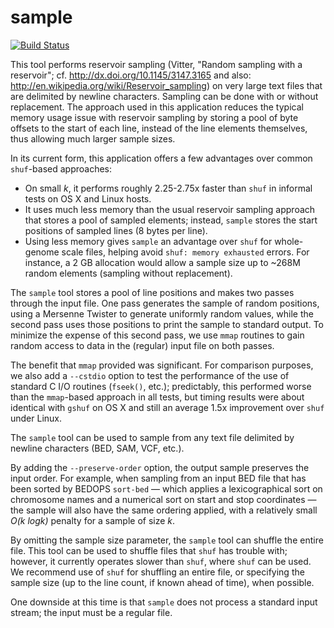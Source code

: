 sample
================

[![Build Status](https://travis-ci.org/alexpreynolds/sample.svg?branch=master)](https://travis-ci.org/alexpreynolds/sample)

This tool performs reservoir sampling (Vitter, "Random sampling with a reservoir"; cf. http://dx.doi.org/10.1145/3147.3165 and also: http://en.wikipedia.org/wiki/Reservoir_sampling) on very large text files that are delimited by newline characters. Sampling can be done with or without replacement. The approach used in this application reduces the typical memory usage issue with reservoir sampling by storing a pool of byte offsets to the start of each line, instead of the line elements themselves, thus allowing much larger sample sizes. 

In its current form, this application offers a few advantages over common `shuf`-based approaches:

* On small *k*, it performs roughly 2.25-2.75x faster than `shuf` in informal tests on OS X and Linux hosts.
* It uses much less memory than the usual reservoir sampling approach that stores a pool of sampled elements; instead, `sample` stores the start positions of sampled lines (8 bytes per line).
* Using less memory gives `sample` an advantage over `shuf` for whole-genome scale files, helping avoid `shuf: memory exhausted` errors. For instance, a 2 GB allocation would allow a sample size up to ~268M random elements (sampling without replacement).

The `sample` tool stores a pool of line positions and makes two passes through the input file. One pass generates the sample of random positions, using a Mersenne Twister to generate uniformly random values, while the second pass uses those positions to print the sample to standard output. To minimize the expense of this second pass, we use `mmap` routines to gain random access to data in the (regular) input file on both passes.

The benefit that `mmap` provided was significant. For comparison purposes, we also add a `--cstdio` option to test the performance of the use of standard C I/O routines (`fseek()`, etc.); predictably, this performed worse than the `mmap`-based approach in all tests, but timing results were about identical with `gshuf` on OS X and still an average 1.5x improvement over `shuf` under Linux.

The `sample` tool can be used to sample from any text file delimited by newline characters (BED, SAM, VCF, etc.).

By adding the `--preserve-order` option, the output sample preserves the input order. For example, when sampling from an input BED file that has been sorted by BEDOPS `sort-bed` — which applies a lexicographical sort on chromosome names and a numerical sort on start and stop coordinates — the sample will also have the same ordering applied, with a relatively small *O(k logk)* penalty for a sample of size *k*.

By omitting the sample size parameter, the `sample` tool can shuffle the entire file. This tool can be used to shuffle files that `shuf` has trouble with; however, it currently operates slower than `shuf`, where `shuf` can be used. We recommend use of `shuf` for shuffling an entire file, or specifying the sample size (up to the line count, if known ahead of time), when possible.

One downside at this time is that `sample` does not process a standard input stream; the input must be a regular file.
